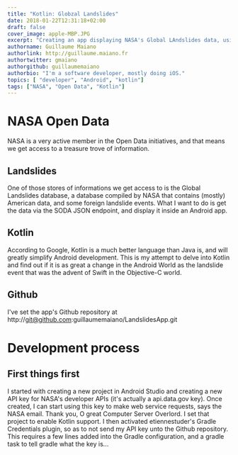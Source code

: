 ```yaml
---
title: "Kotlin: Globzal Landslides"
date: 2018-01-22T12:31:18+02:00
draft: false
cover_image: apple-MBP.JPG
excerpt: "Creating an app displaying NASA's Global LAndslides data, using Kotlin on Android" 
authorname: Guillaume Maiano
authorlink: http://guillaume.maiano.fr
authortwitter: gmaiano
authorgithub: guillaumemaiano 
authorbio: "I'm a software developer, mostly doing iOS."
topics: [ "developer", "Android", "kotlin"]
tags: ["NASA", "Open Data", "Kotlin"] 
---
```


# NASA Open Data

NASA is a very active member in the Open Data initiatives, and that means we get access to a treasure trove of information.

## Landslides

One of those stores of informations we get access to is the Global Landslides database, a database compiled by NASA that contains (mostly) American data, and some foreign landslide events.
What I want to do is get the data via the SODA JSON  endpoint, and display it inside an Android app.

## Kotlin

According to Google, Kotlin is a much better language than Java is, and will greatly simplify Android development. This is my attempt to delve into Kotlin and find out if it is as great a change in the Android World as the landslide event that was the advent of Swift in the Objective-C world.

## Github

I've set the app's Github repository at http://git@github.com:guillaumemaiano/LandslidesApp.git

# Development process

## First things first

I started with creating a new project in Android Studio and creating a new API key for NASA's developer APIs (it's actually a api.data.gov key). Once created, I can start using this key to make web service requests, says the NASA email. Thank you, O great Computer Server Overlord. I set that project to enable Kotlin support.
 I then activated etiennestuder's Gradle Credentials plugin, so as to not send my API key unto the Github repository. This requires a few lines added into the Gradle configuration, and a gradle task to tell gradle what the key is...
